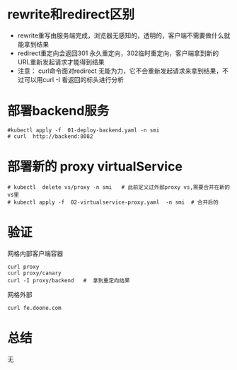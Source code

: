 # rewrite和redirect区别
- rewrite重写由服务端完成，浏览器无感知的，透明的，客户端不需要做什么就能拿到结果
- redirect重定向会返回301 永久重定向，302临时重定向，客户端拿到新的URL重新发起请求才能得到结果
- 注意：  curl命令面对redirect 无能为力，它不会重新发起请求来拿到结果，不过可以用curl -I 看返回的标头进行分析

#  部署backend服务
```
#kubectl apply -f  01-deploy-backend.yaml -n smi
# curl  http://backend:8082
```
# 部署新的 proxy virtualService
```
# kubectl  delete vs/proxy -n smi   # 此前定义过外部proxy vs,需要合并在新的vs里
# kubectl apply -f  02-virtualservice-proxy.yaml  -n smi  # 合并后的
```
# 验证
网格内部客户端容器
```
curl proxy
curl proxy/canary
curl -I proxy/backend   #  拿到重定向结果
```

网格外部
```
curl fe.doone.com
```

#  总结

无
